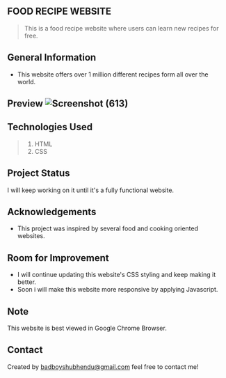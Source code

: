 ## FOOD RECIPE WEBSITE
> This is a food recipe website where users can learn new recipes for free.
 

## General Information
- This website offers over 1 million different recipes form all over the world. 


## Preview ![Screenshot (613)](https://user-images.githubusercontent.com/82198522/180600716-10a7cddf-c27d-4ce8-b04e-3bfa255517c6.png)



## Technologies Used
> 1. HTML
> 2. CSS


## Project Status
I will keep working on it until it's a fully functional website.


## Acknowledgements
- This project was inspired by several food and cooking oriented websites.


## Room for Improvement
- I will continue updating this website's CSS styling and keep making it better.
- Soon i will make this website more responsive by applying Javascript.


## Note
This website is best viewed in Google Chrome Browser.


## Contact
Created by badboyshubhendu@gmail.com  feel free to contact me!
